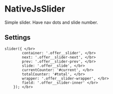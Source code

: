 # NativeJsSlider
Simple slider. Have nav dots and slide number. </br>
## Settings </br>
```JS
slider({ </br>
        container: '.offer__slider', </br>
        next: '.offer__slider-next', </br>
        prev: '.offer__slider-prev', </br>
        slide: '.offer__slide', </br>
        currentCounter: '#current', </br>
        totalCounter: '#total', </br>
        wrapper: '.offer__slider-wrapper', </br>
        field: '.offer__slider-inner' </br>
    }); </br>
```
